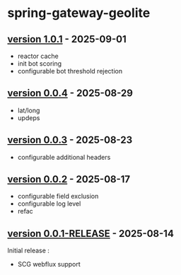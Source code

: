 # spring-gateway-geolite

## [version 1.0.1](https://central.sonatype.com/artifact/io.github.7mza/spring-gateway-geolite/1.0.1) - 2025-09-01

- reactor cache
- init bot scoring
- configurable bot threshold rejection

## [version 0.0.4](https://central.sonatype.com/artifact/io.github.7mza/spring-gateway-geolite/0.0.4) - 2025-08-29

- lat/long
- updeps

## [version 0.0.3](https://central.sonatype.com/artifact/io.github.7mza/spring-gateway-geolite/0.0.3) - 2025-08-23

- configurable additional headers

## [version 0.0.2](https://central.sonatype.com/artifact/io.github.7mza/spring-gateway-geolite/0.0.2) - 2025-08-17

- configurable field exclusion
- configurable log level
- refac

## [version 0.0.1-RELEASE](https://central.sonatype.com/artifact/io.github.7mza/spring-gateway-geolite/0.0.1-RELEASE) - 2025-08-14

Initial release :

- SCG webflux support